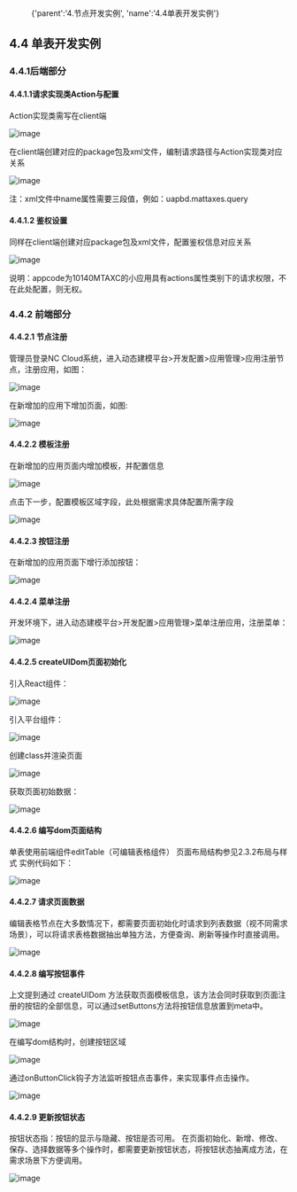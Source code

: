 <menu>
{'parent':'4.节点开发实例',
'name':'4.4单表开发实例'}
</menu>

## 4.4 单表开发实例
### 4.4.1后端部分
#### 4.4.1.1请求实现类Action与配置
Action实现类需写在client端

![image](picture01.png)

在client端创建对应的package包及xml文件，编制请求路径与Action实现类对应关系

![image](picture02.png)

注：xml文件中name属性需要三段值，例如：uapbd.mattaxes.query

#### 4.4.1.2 鉴权设置
同样在client端创建对应package包及xml文件，配置鉴权信息对应关系

![image](picture03.png)

说明：appcode为10140MTAXC的小应用具有actions属性类别下的请求权限，不在此处配置，则无权。

### 4.4.2 前端部分
#### 4.4.2.1 节点注册
管理员登录NC Cloud系统，进入动态建模平台>开发配置>应用管理>应用注册节点，注册应用，如图：

![image](picture04.png)

在新增加的应用下增加页面，如图:

![image](picture05.png)

#### 4.4.2.2 模板注册
在新增加的应用页面内增加模板，并配置信息

![image](picture06.png)

点击下一步，配置模板区域字段，此处根据需求具体配置所需字段

![image](picture07.png)

#### 4.4.2.3 按钮注册
在新增加的应用页面下增行添加按钮：

![image](picture08.png)

#### 4.4.2.4 菜单注册
开发环境下，进入动态建模平台>开发配置>应用管理>菜单注册应用，注册菜单：

![image](picture09.png)

#### 4.4.2.5 createUIDom页面初始化
引入React组件：

![image](picture10.png)

引入平台组件：

![image](picture11.png)

创建class并渲染页面

![image](picture12.png)

获取页面初始数据：

![image](picture13.png)

#### 4.4.2.6 编写dom页面结构
单表使用前端组件editTable（可编辑表格组件）
页面布局结构参见2.3.2布局与样式
实例代码如下：

![image](picture14.png)

#### 4.4.2.7 请求页面数据
编辑表格节点在大多数情况下，都需要页面初始化时请求到列表数据（视不同需求场景），可以将请求表格数据抽出单独方法，方便查询、刷新等操作时直接调用。

![image](picture15.png)

#### 4.4.2.8 编写按钮事件
上文提到通过 createUIDom 方法获取页面模板信息，该方法会同时获取到页面注册的按钮的全部信息，可以通过setButtons方法将按钮信息放置到meta中。

![image](picture16.png)

在编写dom结构时，创建按钮区域

![image](picture17.png)

通过onButtonClick钩子方法监听按钮点击事件，来实现事件点击操作。

![image](picture18.png)

#### 4.4.2.9 更新按钮状态
按钮状态指：按钮的显示与隐藏、按钮是否可用。
在页面初始化、新增、修改、保存、选择数据等多个操作时，都需要更新按钮状态，将按钮状态抽离成方法，在需求场景下方便调用。

![image](picture19.png)